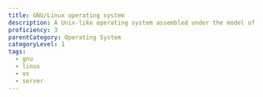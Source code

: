 ```yaml
---
title: GNU/Linux operating system
description: A Unix-like operating system assembled under the model of free and open-source software development and distribution.
proficiency: 3
parentCategory: Operating System
categoryLevel: 1
tags:
  - gnu 
  - linux
  - os
  - server
---
```

